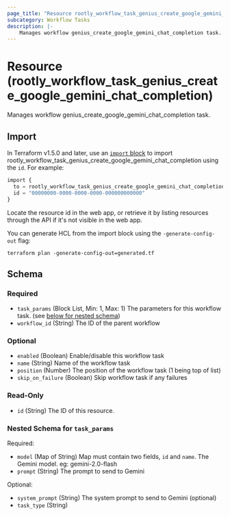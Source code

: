 ```yaml
---
page_title: "Resource rootly_workflow_task_genius_create_google_gemini_chat_completion - terraform-provider-rootly"
subcategory: Workflow Tasks
description: |-
    Manages workflow genius_create_google_gemini_chat_completion task.
---
```


# Resource (rootly_workflow_task_genius_create_google_gemini_chat_completion)

Manages workflow genius_create_google_gemini_chat_completion task.



## Import

In Terraform v1.5.0 and later, use an [`import` block](https://developer.hashicorp.com/terraform/language/import) to import rootly_workflow_task_genius_create_google_gemini_chat_completion using the `id`. For example:

```terraform
import {
  to = rootly_workflow_task_genius_create_google_gemini_chat_completion.my-resource
  id = "00000000-0000-0000-0000-000000000000"
}
```

Locate the resource id in the web app, or retrieve it by listing resources through the API if it's not visible in the web app.

You can generate HCL from the import block using the `-generate-config-out` flag:

```console
terraform plan -generate-config-out=generated.tf
```

<!-- schema generated by tfplugindocs -->
## Schema

### Required

- `task_params` (Block List, Min: 1, Max: 1) The parameters for this workflow task. (see [below for nested schema](#nestedblock--task_params))
- `workflow_id` (String) The ID of the parent workflow

### Optional

- `enabled` (Boolean) Enable/disable this workflow task
- `name` (String) Name of the workflow task
- `position` (Number) The position of the workflow task (1 being top of list)
- `skip_on_failure` (Boolean) Skip workflow task if any failures

### Read-Only

- `id` (String) The ID of this resource.

<a id="nestedblock--task_params"></a>
### Nested Schema for `task_params`

Required:

- `model` (Map of String) Map must contain two fields, `id` and `name`. The Gemini model. eg: gemini-2.0-flash
- `prompt` (String) The prompt to send to Gemini

Optional:

- `system_prompt` (String) The system prompt to send to Gemini (optional)
- `task_type` (String)

